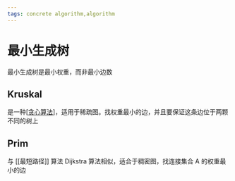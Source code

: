 ```yaml
---
tags: concrete algorithm,algorithm
---
```

# 最小生成树

最小生成树是最小权重，而非最小边数

## Kruskal

是一种[[贪心算法]]，适用于稀疏图。找权重最小的边，并且要保证这条边位于两颗不同的树上

## Prim

与 [[最短路径]] 算法 Dijkstra 算法相似，适合于稠密图，找连接集合 A 的权重最小的边

[//begin]: # "Autogenerated link references for markdown compatibility"
[贪心算法]: ../贪心算法.md "贪心算法"
[//end]: # "Autogenerated link references"
